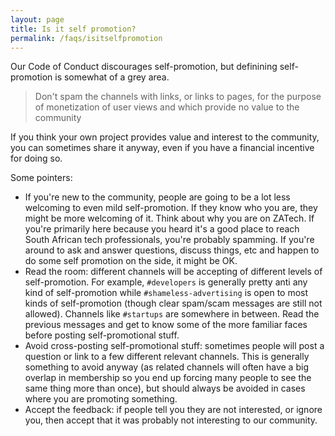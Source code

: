 ```yaml
---
layout: page
title: Is it self promotion?
permalink: /faqs/isitselfpromotion
---
```


Our Code of Conduct discourages self-promotion, but definining self-promotion is somewhat of a grey area.

> Don't spam the channels with links, or links to pages, for the purpose of monetization of user views and which provide no value to the community

If you think your own project provides value and interest to the community, you can sometimes share it anyway, even if you have a financial incentive for doing so.

Some pointers:

* If you're new to the community, people are going to be a lot less welcoming to even mild self-promotion. If they know who you are, they might be more welcoming of it. Think about why you are on ZATech. If you're primarily here because you heard it's a good place to reach South African tech professionals, you're probably spamming. If you're around to ask and answer questions, discuss things, etc and happen to do some self promotion on the side, it might be OK.
* Read the room: different channels will be accepting of different levels of self-promotion. For example, `#developers` is generally pretty anti any kind of self-promotion while `#shameless-advertising` is open to most kinds of self-promotion (though clear spam/scam messages are still not allowed). Channels like `#startups` are somewhere in between. Read the previous messages and get to know some of the more familiar faces before posting self-promotional stuff.
* Avoid cross-posting self-promotional stuff: sometimes people will post a question or link to a few different relevant channels. This is generally something to avoid anyway (as related channels will often have a big overlap in membership so you end up forcing many people to see the same thing more than once), but should always be avoided in cases where you are promoting something.
* Accept the feedback: if people tell you they are not interested, or ignore you, then accept that it was probably not interesting to our community.


